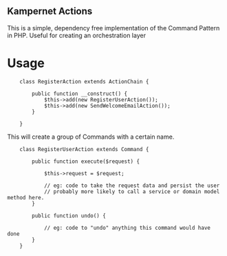 ## Kampernet Actions

This is a simple, dependency free implementation of the Command Pattern in PHP.  Useful for creating an orchestration layer

# Usage

        class RegisterAction extends ActionChain {

            public function __construct() {
                $this->add(new RegisterUserAction());
                $this->add(new SendWelcomeEmailAction());
            }

        }

This will create a group of Commands with a certain name.

        class RegisterUserAction extends Command {

            public function execute($request) {

                $this->request = $request;

                // eg: code to take the request data and persist the user
                // probably more likely to call a service or domain model method here.
            }

            public function undo() {

                // eg: code to "undo" anything this command would have done
            }
        }